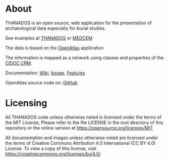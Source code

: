 # About

THANADOS is an open source, web application for the presentation of archaeological data especially for burial studies.

See examples at [THANADOS](https://thanados.net) or [MEDCEM](https://medcem.aiscr.cz)

The data is based on the [OpenAtlas](https://openatlas.eu) application

The information is mapped as a network using classes and properties of the [CIDOC CRM](http://www.cidoc-crm.org/).

Documentation: [Wiki](https://redmine.openatlas.eu/projects/uni/wiki), [Issues](https://redmine.openatlas.eu/projects/uni/issues), [Features](https://redmine.openatlas.eu/projects/uni/wiki/Features)

OpenAtlas source code on: [GitHub](https://github.com/craws/OpenAtlas)

# Licensing

All THANADOS code unless otherwise noted is licensed under the terms of the MIT License,
Please refer to the file LICENSE in the root directory of this repository or the online version at https://opensource.org/licenses/MIT

All documentation and images unless otherwise noted are licensed under the terms of
Creative Commons Attribution 4.0 International (CC BY 4.0) License.
To view a copy of this license, visit https://creativecommons.org/licenses/by/4.0/

